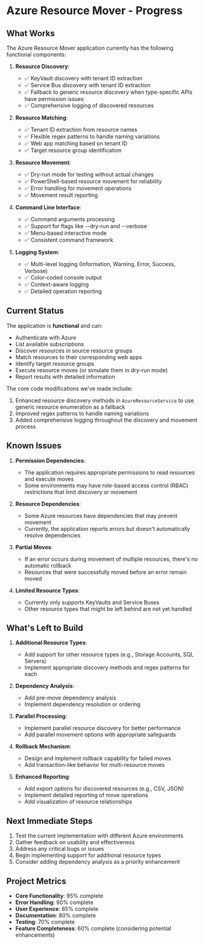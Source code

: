 # Azure Resource Mover - Progress

## What Works

The Azure Resource Mover application currently has the following functional components:

1. **Resource Discovery**:
   - ✅ KeyVault discovery with tenant ID extraction
   - ✅ Service Bus discovery with tenant ID extraction
   - ✅ Fallback to generic resource discovery when type-specific APIs have permission issues
   - ✅ Comprehensive logging of discovered resources

2. **Resource Matching**:
   - ✅ Tenant ID extraction from resource names
   - ✅ Flexible regex patterns to handle naming variations
   - ✅ Web app matching based on tenant ID
   - ✅ Target resource group identification

3. **Resource Movement**:
   - ✅ Dry-run mode for testing without actual changes
   - ✅ PowerShell-based resource movement for reliability
   - ✅ Error handling for movement operations
   - ✅ Movement result reporting

4. **Command Line Interface**:
   - ✅ Command arguments processing
   - ✅ Support for flags like --dry-run and --verbose
   - ✅ Menu-based interactive mode
   - ✅ Consistent command framework

5. **Logging System**:
   - ✅ Multi-level logging (Information, Warning, Error, Success, Verbose)
   - ✅ Color-coded console output
   - ✅ Context-aware logging
   - ✅ Detailed operation reporting

## Current Status

The application is **functional** and can:

- Authenticate with Azure
- List available subscriptions
- Discover resources in source resource groups
- Match resources to their corresponding web apps
- Identify target resource groups
- Execute resource moves (or simulate them in dry-run mode)
- Report results with detailed information

The core code modifications we've made include:

1. Enhanced resource discovery methods in `AzureResourceService` to use generic resource enumeration as a fallback
2. Improved regex patterns to handle naming variations
3. Added comprehensive logging throughout the discovery and movement process

## Known Issues

1. **Permission Dependencies**:
   - The application requires appropriate permissions to read resources and execute moves
   - Some environments may have role-based access control (RBAC) restrictions that limit discovery or movement

2. **Resource Dependencies**:
   - Some Azure resources have dependencies that may prevent movement
   - Currently, the application reports errors but doesn't automatically resolve dependencies

3. **Partial Moves**:
   - If an error occurs during movement of multiple resources, there's no automatic rollback
   - Resources that were successfully moved before an error remain moved

4. **Limited Resource Types**:
   - Currently only supports KeyVaults and Service Buses
   - Other resource types that might be left behind are not yet handled

## What's Left to Build

1. **Additional Resource Types**:
   - Add support for other resource types (e.g., Storage Accounts, SQL Servers)
   - Implement appropriate discovery methods and regex patterns for each

2. **Dependency Analysis**:
   - Add pre-move dependency analysis
   - Implement dependency resolution or ordering

3. **Parallel Processing**:
   - Implement parallel resource discovery for better performance
   - Add parallel movement options with appropriate safeguards

4. **Rollback Mechanism**:
   - Design and implement rollback capability for failed moves
   - Add transaction-like behavior for multi-resource moves

5. **Enhanced Reporting**:
   - Add export options for discovered resources (e.g., CSV, JSON)
   - Implement detailed reporting of move operations
   - Add visualization of resource relationships

## Next Immediate Steps

1. Test the current implementation with different Azure environments
2. Gather feedback on usability and effectiveness
3. Address any critical bugs or issues
4. Begin implementing support for additional resource types
5. Consider adding dependency analysis as a priority enhancement

## Project Metrics

- **Core Functionality**: 95% complete
- **Error Handling**: 90% complete
- **User Experience**: 85% complete
- **Documentation**: 80% complete
- **Testing**: 70% complete
- **Feature Completeness**: 60% complete (considering potential enhancements)
